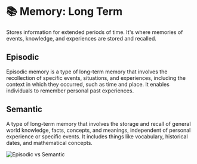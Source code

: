 # 📚 Memory: Long Term

Stores information for extended periods of time.
It's where memories of events, knowledge, and experiences are stored and recalled.

## Episodic

Episodic memory is a type of long-term memory that involves the recollection of specific events,
situations, and experiences, including the context in which they occurred, such as time and place.
It enables individuals to remember personal past experiences.

## Semantic

A type of long-term memory that involves the storage and recall of general world knowledge,
facts, concepts, and meanings, independent of personal experience or specific events.
It includes things like vocabulary, historical dates, and mathematical concepts.

![Episodic vs Semantic](https://github.com/microsoft/teams.js/blob/main/assets/episodic_vs_semantic_memory.jpg?raw=true)

